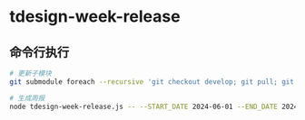 # tdesign-week-release

## 命令行执行

```bash
# 更新子模块
git submodule foreach --recursive 'git checkout develop; git pull; git submodule update'

# 生成周报
node tdesign-week-release.js -- --START_DATE 2024-06-01 --END_DATE 2024-06-07
```
